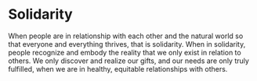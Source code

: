 # Solidarity

When people are in relationship with each other and the natural world so that everyone and everything thrives, that is solidarity. When in solidarity, people recognize and embody the reality that we only exist in relation to others. We only discover and realize our gifts, and our needs are only truly fulfilled, when we are in healthy, equitable relationships with others.


